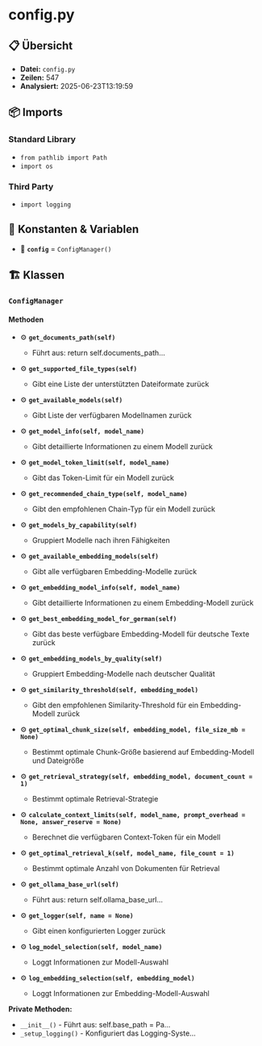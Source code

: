 # config.py

## 📋 Übersicht

- **Datei:** `config.py`
- **Zeilen:** 547
- **Analysiert:** 2025-06-23T13:19:59

## 📦 Imports

### Standard Library
- `from pathlib import Path`
- `import os`

### Third Party
- `import logging`

## 🔧 Konstanten & Variablen

- 📝 **`config`** = `ConfigManager()`

## 🏗️ Klassen

### `ConfigManager`

#### Methoden

- ⚙️ **`get_documents_path(self)`**
  - Führt aus: return self.documents_path...

- ⚙️ **`get_supported_file_types(self)`**
  - Gibt eine Liste der unterstützten Dateiformate zurück

- ⚙️ **`get_available_models(self)`**
  - Gibt Liste der verfügbaren Modellnamen zurück

- ⚙️ **`get_model_info(self, model_name)`**
  - Gibt detaillierte Informationen zu einem Modell zurück

- ⚙️ **`get_model_token_limit(self, model_name)`**
  - Gibt das Token-Limit für ein Modell zurück

- ⚙️ **`get_recommended_chain_type(self, model_name)`**
  - Gibt den empfohlenen Chain-Typ für ein Modell zurück

- ⚙️ **`get_models_by_capability(self)`**
  - Gruppiert Modelle nach ihren Fähigkeiten

- ⚙️ **`get_available_embedding_models(self)`**
  - Gibt alle verfügbaren Embedding-Modelle zurück

- ⚙️ **`get_embedding_model_info(self, model_name)`**
  - Gibt detaillierte Informationen zu einem Embedding-Modell zurück

- ⚙️ **`get_best_embedding_model_for_german(self)`**
  - Gibt das beste verfügbare Embedding-Modell für deutsche Texte zurück

- ⚙️ **`get_embedding_models_by_quality(self)`**
  - Gruppiert Embedding-Modelle nach deutscher Qualität

- ⚙️ **`get_similarity_threshold(self, embedding_model)`**
  - Gibt den empfohlenen Similarity-Threshold für ein Embedding-Modell zurück

- ⚙️ **`get_optimal_chunk_size(self, embedding_model, file_size_mb = None)`**
  - Bestimmt optimale Chunk-Größe basierend auf Embedding-Modell und Dateigröße

- ⚙️ **`get_retrieval_strategy(self, embedding_model, document_count = 1)`**
  - Bestimmt optimale Retrieval-Strategie

- ⚙️ **`calculate_context_limits(self, model_name, prompt_overhead = None, answer_reserve = None)`**
  - Berechnet die verfügbaren Context-Token für ein Modell

- ⚙️ **`get_optimal_retrieval_k(self, model_name, file_count = 1)`**
  - Bestimmt optimale Anzahl von Dokumenten für Retrieval

- ⚙️ **`get_ollama_base_url(self)`**
  - Führt aus: return self.ollama_base_url...

- ⚙️ **`get_logger(self, name = None)`**
  - Gibt einen konfigurierten Logger zurück

- ⚙️ **`log_model_selection(self, model_name)`**
  - Loggt Informationen zur Modell-Auswahl

- ⚙️ **`log_embedding_selection(self, embedding_model)`**
  - Loggt Informationen zur Embedding-Modell-Auswahl

**Private Methoden:**
- `__init__()` - Führt aus: self.base_path = Pa...
- `_setup_logging()` - Konfiguriert das Logging-Syste...
